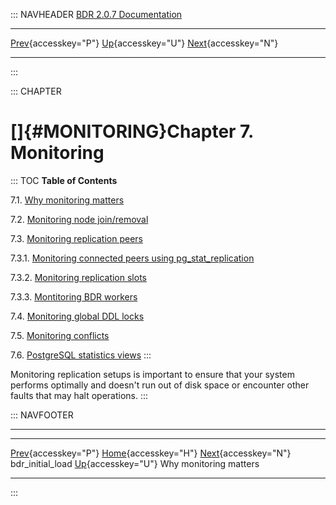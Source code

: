 ::: NAVHEADER
  [BDR 2.0.7 Documentation](index.md)
  ------------------------------------------------------------------------- ---------------------------------- -- ---------------------------------------------------------------------
  [Prev](command-bdr-initial-load.md "bdr_initial_load"){accesskey="P"}   [Up](manual.md){accesskey="U"}        [Next](monitoring-why.md "Why monitoring matters"){accesskey="N"}

------------------------------------------------------------------------
:::

::: CHAPTER
# []{#MONITORING}Chapter 7. Monitoring

::: TOC
**Table of Contents**

7.1. [Why monitoring matters](monitoring-why.md)

7.2. [Monitoring node join/removal](monitoring-node-join-remove.md)

7.3. [Monitoring replication peers](monitoring-peers.md)

7.3.1. [Monitoring connected peers using
pg_stat_replication](monitoring-peers.md#MONITORING-CONNECTIONS)

7.3.2. [Monitoring replication
slots](monitoring-peers.md#MONITORING-SLOTS)

7.3.3. [Montitoring BDR
workers](monitoring-peers.md#MONITORING-WORKERS)

7.4. [Monitoring global DDL locks](monitoring-ddl-lock.md)

7.5. [Monitoring conflicts](monitoring-conflict-stats.md)

7.6. [PostgreSQL statistics views](monitoring-postgres-stats.md)
:::

Monitoring replication setups is important to ensure that your system
performs optimally and doesn\'t run out of disk space or encounter other
faults that may halt operations.
:::

::: NAVFOOTER

------------------------------------------------------------------------

  ------------------------------------------------------ ----------------------------------- --------------------------------------------
  [Prev](command-bdr-initial-load.md){accesskey="P"}    [Home](index.md){accesskey="H"}    [Next](monitoring-why.md){accesskey="N"}
  bdr_initial_load                                        [Up](manual.md){accesskey="U"}                         Why monitoring matters
  ------------------------------------------------------ ----------------------------------- --------------------------------------------
:::
